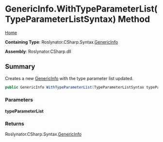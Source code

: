 <a name="_top"></a>

# GenericInfo\.WithTypeParameterList\(TypeParameterListSyntax\) Method

[Home](../../../../../README.md#_top)

**Containing Type**: Roslynator\.CSharp\.Syntax\.[GenericInfo](../README.md#_top)

**Assembly**: Roslynator\.CSharp\.dll

## Summary

Creates a new [GenericInfo](../README.md#_top) with the type parameter list updated\.

```csharp
public GenericInfo WithTypeParameterList(TypeParameterListSyntax typeParameterList)
```

### Parameters

#### typeParameterList

### Returns

Roslynator\.CSharp\.Syntax\.[GenericInfo](../README.md#_top)

